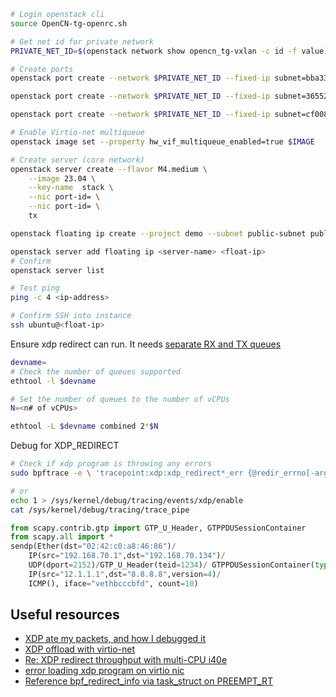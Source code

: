 
```bash
# Login openstack cli
source OpenCN-tg-openrc.sh

# Get net id for private network
PRIVATE_NET_ID=$(openstack network show opencn_tg-vxlan -c id -f value)

# Create ports
openstack port create --network $PRIVATE_NET_ID --fixed-ip subnet=bba3391a-e76c-4cfa-bcee-07d01a4d6886 tx-port-1 --vnic-type direct-physical

openstack port create --network $PRIVATE_NET_ID --fixed-ip subnet=36552a55-0918-423f-8e46-4892f48a2e09 tx-port-2 --vnic-type direct-physical

openstack port create --network $PRIVATE_NET_ID --fixed-ip subnet=cf008c1e-c0cd-4453-b8fd-71d03fba2bbe tx-port-3

# Enable Virtio-net multiqueue
openstack image set --property hw_vif_multiqueue_enabled=true $IMAGE

# Create server (core network)
openstack server create --flavor M4.medium \
    --image 23.04 \
    --key-name  stack \
    --nic port-id= \
    --nic port-id= \
    tx

openstack floating ip create --project demo --subnet public-subnet public

openstack server add floating ip <server-name> <float-ip>
# Confirm
openstack server list

# Test ping
ping -c 4 <ip-address>

# Confirm SSH into instance
ssh ubuntu@<float-ip>
```

Ensure xdp redirect can run. It needs [separate RX and TX queues](https://git.kernel.org/pub/scm/linux/kernel/git/torvalds/linux.git/commit/?id=672aafd5d88a951f394334802b938b502010d9eb)

```bash
devname=
# Check the number of queues supported
ethtool -l $devname

# Set the number of queues to the number of vCPUs
N=<n# of vCPUs>

ethtool -L $devname combined 2*$N
```

Debug for XDP_REDIRECT

```bash
# Check if xdp program is throwing any errors
sudo bpftrace -e \ 'tracepoint:xdp:xdp_redirect*_err {@redir_errno[-args->err] = count();}  tracepoint:xdp:xdp_devmap_xmit {@devmap_errno[-args->err] = count();}'

# or
echo 1 > /sys/kernel/debug/tracing/events/xdp/enable
cat /sys/kernel/debug/tracing/trace_pipe
```

```python
from scapy.contrib.gtp import GTP_U_Header, GTPPDUSessionContainer
from scapy.all import *
sendp(Ether(dst="02:42:c0:a8:46:86")/
    IP(src="192.168.70.1",dst="192.168.70.134")/
    UDP(dport=2152)/GTP_U_Header(teid=1234)/ GTPPDUSessionContainer(type=1, QFI=5)/ 
    IP(src="12.1.1.1",dst="8.8.8.8",version=4)/
    ICMP(), iface="vethbcccbfd", count=10)
```

## Useful resources
- [XDP ate my packets, and how I debugged it](https://fedepaol.github.io/blog/2023/09/11/xdp-ate-my-packets-and-how-i-debugged-it/)
- [XDP offload with virtio-net](https://netdevconf.info/wiki/doku.php?id=0x13:reports:d2t1t04-xdp-offload-with-virtio-net)
- [Re: XDP redirect throughput with multi-CPU i40e](https://www.spinics.net/lists/xdp-newbies/msg02225.html)
- [error loading xdp program on virtio nic](https://www.spinics.net/lists/xdp-newbies/msg01447.html)
- [Reference bpf_redirect_info via task_struct on PREEMPT_RT](https://www.spinics.net/lists/netdev/msg974458.html)

